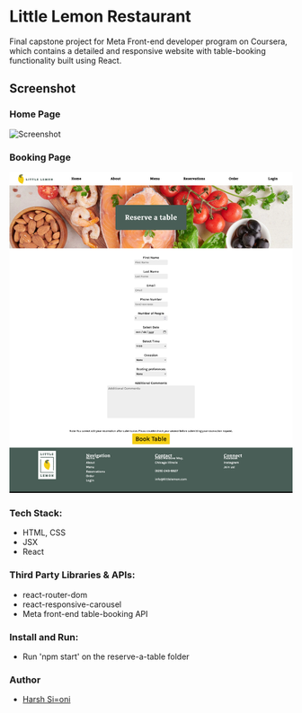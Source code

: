 # Little Lemon Restaurant

Final capstone project for Meta Front-end developer program on Coursera, which contains a detailed and responsive website with table-booking functionality built using React.

## Screenshot

### Home Page

![Screenshot](./home-page.png)

### Booking Page

![Screenshot](./reservation.png)

### Tech Stack:

-   HTML, CSS
-   JSX
-   React

### Third Party Libraries & APIs:

-   react-router-dom
-   react-responsive-carousel
-   Meta front-end table-booking API

### Install and Run:

-   Run 'npm start' on the reserve-a-table folder

### Author

-   [Harsh Si=oni](https://github.com/harshh06)

